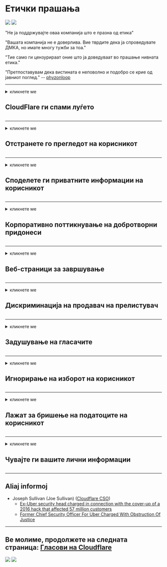 # Етички прашања

![](https://codeberg.org/crimeflare/cloudflare-tor/media/branch/master/image/itsreallythatbad.jpg)
![](https://codeberg.org/crimeflare/cloudflare-tor/media/branch/master/image/telegram/c81238387627b4bfd3dcd60f56d41626.jpg)

"Не ја поддржувајте оваа компанија што е празна од етика"

"Вашата компанија не е доверлива. Вие тврдите дека ја спроведувате ДМКА, но имате многу тужби за тоа."

"Тие само ги цензурираат оние што ја доведуваат во прашање нивната етика."

"Претпоставувам дека вистината е неповолно и подобро се крие од јавниот поглед."  -- [phyzonloop](https://twitter.com/phyzonloop)


---


<details>
<summary>кликнете ме

## CloudFlare ги спами луѓето
</summary>


Cloudflare испраќа пораки за спам до корисниците кои не се Cloudflare.

- Испратете е-пошта само до претплатниците што сте се пријавиле
- Кога корисникот ќе каже „запре“, тогаш престанете да испраќате е-пошта

Тоа е толку едноставно. Но, Cloudflare не се грижи.
Cloudflare рече дека користењето на нивната услуга може да ги запре сите спамери или напаѓачите.
Како можеме да престанеме со Cloudflare без да го активираме Cloudflare?


| 🖼 | 🖼 |
| --- | --- |
| ![](https://codeberg.org/crimeflare/cloudflare-tor/media/branch/master/image/cfspam01.jpg) | ![](https://codeberg.org/crimeflare/cloudflare-tor/media/branch/master/image/cfspam03.jpg) |
| ![](https://codeberg.org/crimeflare/cloudflare-tor/media/branch/master/image/cfspam02.jpg) | ![](https://codeberg.org/crimeflare/cloudflare-tor/media/branch/master/image/cfspambrittany.jpg)<br>![](https://codeberg.org/crimeflare/cloudflare-tor/media/branch/master/image/cfspamtwtr.jpg) |

</details>

---

<details>
<summary>кликнете ме

## Отстранете го прегледот на корисникот
</summary>


Негативните прегледи на цензуратот со Cloudflare.
Ако објавувате анти-Cloudflare текст на Твитер, имате шанса да добиете одговор од вработен во Cloudflare со порака „Не, не е тоа“.
Ако објавите негативен преглед на која било страница за преглед, тие ќе се обидат да го цензурираат.


| 🖼 | 🖼 |
| --- | --- |
| ![](https://codeberg.org/crimeflare/cloudflare-tor/media/branch/master/image/cfcenrev_01.jpg)<br>![](https://codeberg.org/crimeflare/cloudflare-tor/media/branch/master/image/cfcenrev_02.jpg) | ![](https://codeberg.org/crimeflare/cloudflare-tor/media/branch/master/image/cfcenrev_03.jpg) |

</details>

---

<details>
<summary>кликнете ме

## Споделете ги приватните информации на корисникот
</summary>


Облакот има голем проблем со вознемирување.
Cloudflare споделува лични информации за оние кои се жалат на веб-страниците на домаќинот.
Тие понекогаш ве замолуваат да ја дадете вашата вистинска лична карта.
Ако не сакате да бидете вознемирувани, нападнати, заменети или убиени, подобро е да се држите подалеку од веб-страниците на Cloudflared.


| 🖼 | 🖼 |
| --- | --- |
| ![](https://codeberg.org/crimeflare/cloudflare-tor/media/branch/master/image/cfdox_what.jpg) | ![](https://codeberg.org/crimeflare/cloudflare-tor/media/branch/master/image/cfdox_swat.jpg) |
| ![](https://codeberg.org/crimeflare/cloudflare-tor/media/branch/master/image/cfdox_kill.jpg) | ![](https://codeberg.org/crimeflare/cloudflare-tor/media/branch/master/image/cfdox_threat.jpg) |
| ![](https://codeberg.org/crimeflare/cloudflare-tor/media/branch/master/image/cfdox_dox.jpg) | ![](https://codeberg.org/crimeflare/cloudflare-tor/media/branch/master/image/cfdox_ex1.jpg)<br>![](https://codeberg.org/crimeflare/cloudflare-tor/media/branch/master/image/cfdox_ex2.jpg) |

</details>

---

<details>
<summary>кликнете ме

## Корпоративно поттикнување на добротворни придонеси
</summary>


CloudFlare бара добротворни прилози.
Сосема застрашувачки е што американска корпорација би побарала добротворни цели заедно со непрофитни организации кои имаат добри причини.
Ако сакате да блокирате луѓе или да губите време на други луѓе, можеби ќе сакате да нарачате неколку пици за вработените во Cloudflare.


![](https://codeberg.org/crimeflare/cloudflare-tor/media/branch/master/image/cfdonate.jpg)

</details>

---

<details>
<summary>кликнете ме

## Веб-страници за завршување
</summary>


Што ќе направите ако вашата страница одеднаш се спушти?
Постојат извештаи дека Cloudflare ја брише конфигурацијата на корисникот или ја запира услугата без предупредување, тивко.
Ви предлагаме да најдете подобар провајдер.

![](https://codeberg.org/crimeflare/cloudflare-tor/media/branch/master/image/cftmnt.jpg)

</details>

---

<details>
<summary>кликнете ме

## Дискриминација на продавач на прелистувач
</summary>


CloudFlare им дава повластен третман на оние кои користат Firefox додека им даваат непријателски третман на корисниците на не-Tor-прелистувач преку Tor.
Корисниците на Tor кои со право одбиваат да извршуваат бесплатен JavaScript, исто така, добиваат непријателски третман.
Оваа пристапност нееднаквост е злоупотреба на мрежа неутралност и злоупотреба на моќта.

![](https://codeberg.org/crimeflare/cloudflare-tor/media/branch/master/image/browdifftbcx.gif)

- Лево: Tor прелистувач, десно: Chrome. Иста IP адреса.

![](https://codeberg.org/crimeflare/cloudflare-tor/media/branch/master/image/browserdiff.jpg)

- Лево: Оневозможено е вклучувањето на Tor Browser Javascript, овозможено колаче
- Десно: Chrome Javascript-от е овозможено, „Cookie“ е оневозможено

![](https://codeberg.org/crimeflare/cloudflare-tor/media/branch/master/image/cfsiryoublocked.jpg)

- QuteBrowser (помал прелистувач) без Tor (Clearnet IP)

| ***Прелистувач*** | ***Третман на пристап*** |
| --- | --- |
| Tor Browser (Вклучен е Javascript) | дозволен пристап |
| Firefox (Вклучен е Javascript) | пристапот деградиран |
| Chromium (Вклучен е Javascript) | пристапот деградиран |
| Chromium or Firefox (Javascript е оневозможен) | одбиен пристап |
| Chromium or Firefox (Колачето е оневозможено) | одбиен пристап |
| QuteBrowser | одбиен пристап |
| lynx | одбиен пристап |
| w3m | одбиен пристап |
| wget | одбиен пристап |


Зошто да не се користи Аудио копче за да се реши лесен предизвик?

Да, постои аудио копче, но секогаш не функционира преку Tor.
Оваа порака ќе ја добиете кога ќе ја кликнете:

```
Обидете се повторно подоцна
Вашиот компјутер или мрежа може да испраќаат автоматски прашања.
За да ги заштитиме нашите корисници, не можеме да го процесираме вашето барање во моментов.
За повеќе детали, посетете ја нашата страница за помош
```

</details>

---

<details>
<summary>кликнете ме

## Задушување на гласачите
</summary>


Гласачите во државите во САД се регистрираат да гласаат на крајот преку веб-страницата на државниот секретар во државата во која живеат.
Канцелариите на државните секретарки контролирани од републиката се занимаваат со сузбивање на гласачите со проксирање на веб-страницата на државниот секретар преку Cloudflare.
Непријателското постапување со Cloudflare со корисниците на Tor, нејзината позиција на МИТМ како централизирана глобална точка на надзор и нејзината штетна улога во целост ги прави потенцијалните гласачи да не сакаат да се регистрираат.
Особено либералите имаат тенденција да ја прифаќаат приватноста.
Формуларите за регистрација на гласачите собираат чувствителни информации за политичко потпирање на гласачот, лична физичка адреса, број на социјално осигурување и датум на раѓање.
Повеќето држави само го прават достапен подмножеството на тие информации, но Cloudflare ги гледа сите тие информации кога некој ќе се регистрира да гласа.

Забележете дека регистрацијата на хартија не го заобиколува Cloudflare затоа што секретарот на државните службеници за влез на податоци најверојатно ќе ја користи веб-страницата Cloudflare за да ги внесе податоците.

| 🖼 | 🖼 |
| --- | --- |
| ![](https://codeberg.org/crimeflare/cloudflare-tor/media/branch/master/image/cfvotm_01.jpg) | ![](https://codeberg.org/crimeflare/cloudflare-tor/media/branch/master/image/cfvotm_02.jpg) |

- Change.org е позната веб-страница за собирање гласови и преземање активности.
“луѓето насекаде започнуваат кампањи, ги мобилизираат поддржувачите и работат со носителите на одлуки за да водат решенија.”
За жал, многу луѓе воопшто не можат да го видат change.org заради агресивниот филтер на Cloudflare.
Тие се блокирани од потпишувањето на петицијата, со што се исклучуваат од демократски процес.
Користењето на друга платформа која не се обновува, како што е OpenPetition, помага да се реши проблемот.

| 🖼 | 🖼 |
| --- | --- |
| ![](https://codeberg.org/crimeflare/cloudflare-tor/media/branch/master/image/changeorgasn.jpg) | ![](https://codeberg.org/crimeflare/cloudflare-tor/media/branch/master/image/changeorgtor.jpg) |

- „Атинскиот проект“ на Cloudflare нуди бесплатна заштита на ниво на претпријатие на државни и локални веб-страници за избори.
Тие рекоа „нивните избирачи можат да пристапат до информации за изборите и регистрација на гласачите“, но ова е лага затоа што многу луѓе воопшто не можат да ја разгледаат страницата.

</details>

---

<details>
<summary>кликнете ме

## Игнорирање на изборот на корисникот
</summary>


Ако одбиете нешто, очекувате да не добиете е-пошта за тоа.
Cloudflare го игнорира изборот на корисникот и споделувајте податоци со трети корпорации без согласност на клиентот.
Ако го користите нивниот бесплатен план, тие понекогаш ви испраќаат е-пошта до вас, барајќи да купите месечна претплата.

![](https://codeberg.org/crimeflare/cloudflare-tor/media/branch/master/image/cfviopl_tp.jpg)

</details>

---

<details>
<summary>кликнете ме

## Лажат за бришење на податоците на корисникот
</summary>


Според блогот на овој екс-cloudflare клиент, Cloudflare лаже за бришење сметки.
Денес, многу компании ги чуваат вашите податоци откако ќе ја затворите или отстраните вашата сметка.
Повеќето од добрите компании споменуваат за тоа во нивната политика за приватност.
Облак? Не

```
2019-08-05 CloudFlare ми испрати потврда дека ќе ја отстранат мојата сметка.
2019-10-02 Добив е-пошта од CloudFlare "затоа што сум клиент"
```

Облак не знаеше за зборот "отстрани".
Ако е навистина отстрането, зошто овој екс-клиент доби е-пошта?
Тој исто така спомена дека политиката за приватност на Cloudflare не се споменува за тоа.

```
Нивната нова политика за приватност не споменува задржување на податоците за една година.
```

![](https://codeberg.org/crimeflare/cloudflare-tor/media/branch/master/image/cfviopl_notdel.jpg)

Како можете да му верувате на Cloudflare ако нивната политика за приватност е ЛЕГ?

</details>

---

<details>
<summary>кликнете ме

## Чувајте ги вашите лични информации
</summary>


Бришењето на сметката Cloudflare е тешко.

```
Доставете поддршка за поддршка користејќи ја категоријата „Сметка“,
и побарајте бришење сметка во телото на пораката.
Не мора да имате домени или кредитни картички прикачени на вашата сметка пред да побарате бришење.
```

Willе ја добиете оваа е-пошта за потврда.

![](https://codeberg.org/crimeflare/cloudflare-tor/media/branch/master/image/cf_deleteandkeep.jpg)

„Почнавме да го обработуваме вашето барање за бришење“, но „Ние ќе продолжиме да ги чуваме вашите лични информации“.

Можеш ли да „веруваш“ на ова?

</details>

---

## Aliaj informoj

- Joseph Sullivan (Joe Sullivan) ([Cloudflare CSO](https://twitter.com/eastdakota/status/1296522269313785862))
  - [Ex-Uber security head charged in connection with the cover-up of a 2016 hack that affected 57 million customers](https://www.businessinsider.com/uber-data-hack-security-head-joe-sullivan-charged-cover-up-2020-8)
  - [Former Chief Security Officer For Uber Charged With Obstruction Of Justice](https://www.justice.gov/usao-ndca/pr/former-chief-security-officer-uber-charged-obstruction-justice)


---

## Ве молиме, продолжете на следната страница:   [Гласови на Cloudflare](../PEOPLE.md)

![](https://codeberg.org/crimeflare/cloudflare-tor/media/branch/master/image/freemoldybread.jpg)
![](https://codeberg.org/crimeflare/cloudflare-tor/media/branch/master/image/cfisnotanoption.jpg)
